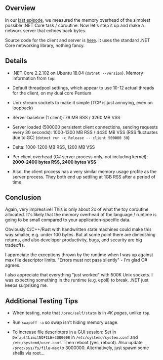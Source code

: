 ## Overview

In our [last episode](../dotnet_task_memory_usage/), we measured the memory
overhead of the simplest possible .NET Core task / coroutine.
Now let's step it up and make a network server that echoes back bytes.

Source code for the client and server is [here](Program.cs).
It uses the standard .NET Core networking library, nothing fancy.


## Details

* .NET Core 2.2.102 on Ubuntu 18.04 (`dotnet --version`).  Memory information from `top`.

* Default threadpool settings, which appear to use 10-12 actual threads for the client, on my dual core Pentium

* Unix stream sockets to make it simple (TCP is just annoying, even on loopback)

* Server baseline (1 client): 79 MB RSS / 3260 MB VSS

* Server loaded (500000 persistent client connections, sending requests every 30 seconds): 1000-1300 MB RSS / 4430 MB VSS (RSS fluctuates due to GC) (`dotnet run -c Release -- client 500000 30`)

* Delta: 1000-1200 MB RSS, 1200 MB VSS

* Per client overhead (C# server process only, not including kernel): **2000-2400 bytes RSS, 2400 bytes VSS**

* Also, the client process has a very similar memory usage profile as the server process.  They both end up settling at 1GB RSS after a period of time.


## Conclusion

Again, very impressive!
This is only about 2x of what the toy coroutine allocated.
It's likely that the memory overhead of the language / runtime is
going to be small compared to your application-specific data.

Obviously C/C++/Rust with handwritten state machines could make this way smaller, e.g. under 100 bytes. 
But at some point there are diminishing returns, and also developer
productivity, bugs, and security are big tradeoffs.

I appreciate the exceptions thrown by the runtime when I was up against max file descriptor limits.
"Errors must not pass silently" - I'm glad C# agrees.

I also appreciate that everything "just worked" with 500K Unix sockets.
I was expecting something in the runtime (e.g. epoll) to break.  .NET just keeps surprising me.


## Additional Testing Tips

- When testing, note that `/proc/self/statm` is in *4K pages*, unlike `top`.  

- Run `swapoff -a` so swap isn't hiding memory usage.

- To increase file descriptors in a GUI session: Set in `DefaultLimitNOFILE=2000000` in `/etc/systemd/system.conf` and `/etc/systemd/user.conf`.  Then reboot (yes, reboot).  Also update `/proc/sys/fs/file-max` to 3000000.  Alternatively, just spawn some shells via root...
